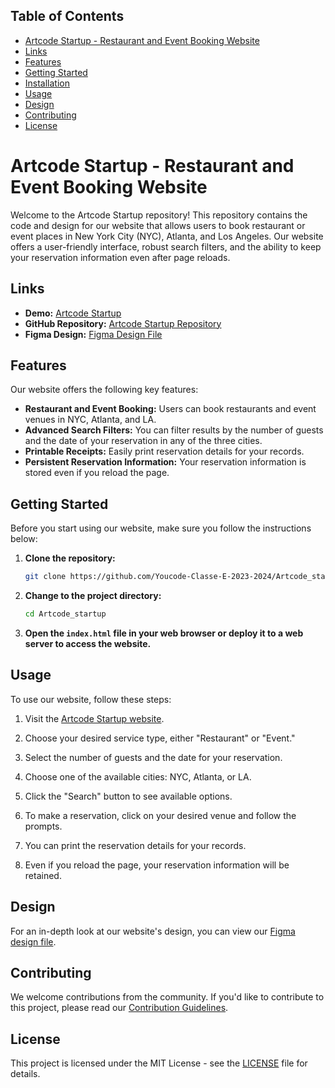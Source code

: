 ## Table of Contents
- [Artcode Startup - Restaurant and Event Booking Website](#artcode-startup---restaurant-and-event-booking-website)
- [Links](#links)
- [Features](#features)
- [Getting Started](#getting-started)
- [Installation](#installation)
- [Usage](#usage)
- [Design](#design)
- [Contributing](#contributing)
- [License](#license)


# Artcode Startup - Restaurant and Event Booking Website

Welcome to the Artcode Startup repository! This repository contains the code and design for our website that allows users to book restaurant or event places in New York City (NYC), Atlanta, and Los Angeles. Our website offers a user-friendly interface, robust search filters, and the ability to keep your reservation information even after page reloads.

## Links
- **Demo:** [Artcode Startup](https://youcode-classe-e-2023-2024.github.io/Artcode_startup/)
- **GitHub Repository:** [Artcode Startup Repository](https://github.com/Youcode-Classe-E-2023-2024/Artcode_startup)
- **Figma Design:** [Figma Design File](https://www.figma.com/file/lBXGut0tlTtDo74Z9b57Dp/Untitled?type=design&node-id=0%3A1&mode=design&t=rpJIESDWcRnUjN2B-1)

## Features
Our website offers the following key features:
- **Restaurant and Event Booking:** Users can book restaurants and event venues in NYC, Atlanta, and LA.
- **Advanced Search Filters:** You can filter results by the number of guests and the date of your reservation in any of the three cities.
- **Printable Receipts:** Easily print reservation details for your records.
- **Persistent Reservation Information:** Your reservation information is stored even if you reload the page.

## Getting Started
Before you start using our website, make sure you follow the instructions below:

1. **Clone the repository:**
    ```bash
    git clone https://github.com/Youcode-Classe-E-2023-2024/Artcode_startup.git
    ```

2. **Change to the project directory:**
    ```bash
    cd Artcode_startup
    ```

3. **Open the `index.html` file in your web browser or deploy it to a web server to access the website.**

## Usage
To use our website, follow these steps:

1. Visit the [Artcode Startup website](https://youcode-classe-e-2023-2024.github.io/Artcode_startup/).

2. Choose your desired service type, either "Restaurant" or "Event."

3. Select the number of guests and the date for your reservation.

4. Choose one of the available cities: NYC, Atlanta, or LA.

5. Click the "Search" button to see available options.

6. To make a reservation, click on your desired venue and follow the prompts.

7. You can print the reservation details for your records.

8. Even if you reload the page, your reservation information will be retained.

## Design
For an in-depth look at our website's design, you can view our [Figma design file](https://www.figma.com/file/lBXGut0tlTtDo74Z9b57Dp/Untitled?type=design&node-id=0%3A1&mode=design&t=rpJIESDWcRnUjN2B-1).

## Contributing
We welcome contributions from the community. If you'd like to contribute to this project, please read our [Contribution Guidelines](CONTRIBUTING.md).

## License
This project is licensed under the MIT License - see the [LICENSE](LICENSE) file for details.
